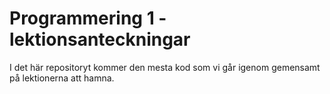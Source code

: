 # Programmering 1 - lektionsanteckningar

I det här repositoryt kommer den mesta kod som vi går igenom gemensamt på lektionerna att hamna.


